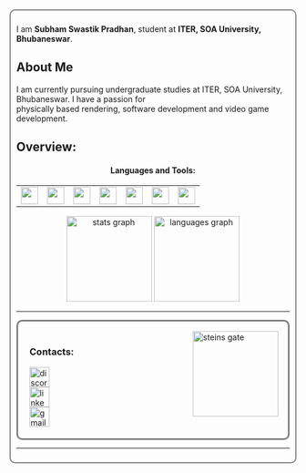 
<div id="root_div" style="border:2px solid grey; padding:10px; border-radius:10px">

I am **Subham Swastik Pradhan**, student at **ITER, SOA University, Bhubaneswar**.

## About Me

I am currently pursuing undergraduate studies at ITER, SOA University, Bhubaneswar. I have a passion for <br>
physically based rendering, software development and video game development.

<h2>Overview:</h2>
<h4 align="center">Languages and Tools:</h4>
<div align="center">
  <table>
  <tr>
  <td>
  <img src="https://cdn.jsdelivr.net/gh/devicons/devicon@latest/icons/cplusplus/cplusplus-original.svg" height="30" />
  </td>
  <td>
  <img src="https://cdn.jsdelivr.net/gh/devicons/devicon@latest/icons/visualstudio/visualstudio-original.svg" height="30" />
  </td>
  <td>
  <img src="https://cdn.jsdelivr.net/gh/devicons/devicon@latest/icons/vscode/vscode-original.svg" height="30"/>
  </td>
  <td>
  <img src="https://cdn.jsdelivr.net/gh/devicons/devicon@latest/icons/cmake/cmake-original.svg" height="30"/>
  </td>
  <td>
  <img src="https://cdn.jsdelivr.net/gh/devicons/devicon@latest/icons/godot/godot-original.svg" height="30"/>
  </td>
  <td>
  <img src="https://cdn.jsdelivr.net/gh/devicons/devicon@latest/icons/blender/blender-original.svg" height="30"/>
  </td>
  <td>
  <img src="https://cdn.jsdelivr.net/gh/devicons/devicon@latest/icons/photoshop/photoshop-original.svg" height="30" />
  </td>
  </tr>
  </table>
</div>

<div align="center">
  <img src="https://github-readme-stats.vercel.app/api?username=LightShade12&hide_title=false&hide_rank=false&show_icons=true&include_all_commits=true&count_private=true&disable_animations=false&theme=dracula&locale=en&hide_border=false" height="150" alt="stats graph"  />
  <img src="https://github-readme-stats.vercel.app/api/top-langs?username=LightShade12&locale=en&hide_title=false&layout=compact&card_width=320&langs_count=5&theme=dracula&hide_border=false" height="150" alt="languages graph"  />
</div>

<hr>

<img align="right" height="150" src="https://giffiles.alphacoders.com/162/162556.gif" alt="steins gate" style="margin:20px" />

<div align="left" style="border:3px solid grey; padding:20px; border-radius:10px">
<h3>Contacts:</h3>
  
  <a href="https://discordapp.com/users/_karcer" target="_blank">
  <img src="https://img.shields.io/static/v1?message=Discord&logo=discord&label=&color=7289DA&logoColor=white&labelColor=&style=for-the-badge" height="35" alt="discord logo"  />
  </a>
  <br>
  <a href="https://www.linkedin.com/in/subham-swastik-pradhan-376a7a2a1" target="_blank">
  <img src="https://img.shields.io/static/v1?message=LinkedIn&logo=linkedin&label=&color=0077B5&logoColor=white&labelColor=&style=for-the-badge" height="35" alt="linkedin logo"  />
  </a>
<br>
  <img src="https://img.shields.io/static/v1?message=subhamswastikpradhan2005@gmail.com&logo=gmail&label=&color=D14836&logoColor=white&labelColor=&style=for-the-badge" height="35" alt="gmail logo"/>
    

</div>
<hr>
